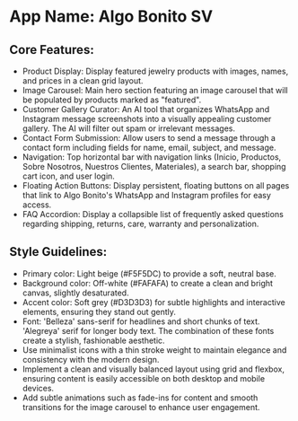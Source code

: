 # **App Name**: Algo Bonito SV

## Core Features:

- Product Display: Display featured jewelry products with images, names, and prices in a clean grid layout.
- Image Carousel: Main hero section featuring an image carousel that will be populated by products marked as "featured".
- Customer Gallery Curator: An AI tool that organizes WhatsApp and Instagram message screenshots into a visually appealing customer gallery. The AI will filter out spam or irrelevant messages.
- Contact Form Submission: Allow users to send a message through a contact form including fields for name, email, subject, and message.
- Navigation: Top horizontal bar with navigation links (Inicio, Productos, Sobre Nosotros, Nuestros Clientes, Materiales), a search bar, shopping cart icon, and user login.
- Floating Action Buttons: Display persistent, floating buttons on all pages that link to Algo Bonito's WhatsApp and Instagram profiles for easy access.
- FAQ Accordion: Display a collapsible list of frequently asked questions regarding shipping, returns, care, warranty and personalization.

## Style Guidelines:

- Primary color: Light beige (#F5F5DC) to provide a soft, neutral base.
- Background color: Off-white (#FAFAFA) to create a clean and bright canvas, slightly desaturated.
- Accent color: Soft grey (#D3D3D3) for subtle highlights and interactive elements, ensuring they stand out gently.
- Font: 'Belleza' sans-serif for headlines and short chunks of text. 'Alegreya' serif for longer body text. The combination of these fonts create a stylish, fashionable aesthetic.
- Use minimalist icons with a thin stroke weight to maintain elegance and consistency with the modern design.
- Implement a clean and visually balanced layout using grid and flexbox, ensuring content is easily accessible on both desktop and mobile devices.
- Add subtle animations such as fade-ins for content and smooth transitions for the image carousel to enhance user engagement.